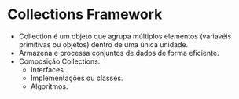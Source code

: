 # Collections Framework

- Collection é um objeto que agrupa múltiplos elementos (variavéis primitivas ou objetos) dentro de uma única unidade.
- Armazena e processa conjuntos de dados de forma eficiente.
- Composição Collections:
  - Interfaces.
  - Implementações ou classes.
  - Algoritmos.
